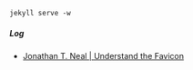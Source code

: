     jekyll serve -w

##### Log


- [Jonathan T. Neal | Understand the Favicon](http://www.jonathantneal.com/blog/understand-the-favicon/)